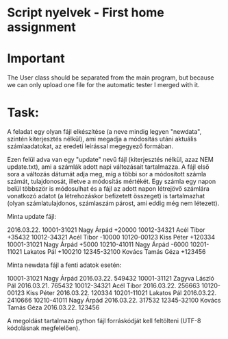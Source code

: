 # Script nyelvek - First home assignment

# Important

The User class should be separated from the main program, but because we can only upload one file for the automatic tester I merged with it.

# Task: 

A feladat egy olyan fájl elkészítése (a neve mindig legyen "newdata", szintén kiterjesztés nélkül), ami megadja a módosítás utáni aktuális számlaadatokat, az eredeti leírással megegyező formában.

Ezen felül adva van egy "update" nevű fájl (kiterjesztés nélkül, azaz NEM update.txt), ami a számlák adott napi változásait tartalmazza. A fájl első sora a változás dátumát adja meg, míg a többi sor a módosított számla számát, tulajdonosát, illetve a módosítás mértékét. Egy számla egy napon belül többször is módosulhat és a fájl az adott napon létrejövő számlára vonatkozó adatot (a létrehozáskor befizetett összeget) is tartalmazhat (olyan számlatulajdonos, számlaszám párost, ami eddig még nem létezett).

Minta update fájl:

2016.03.22.
10001-31021 Nagy Árpád +20000
10012-34321 Acél Tibor +35432
10012-34321 Acél Tibor -10000
10120-00123 Kiss Péter +120334
10001-31021 Nagy Árpád +5000
10210-41011 Nagy Árpád -6000
10201-11021 Lakatos Pál +100210
12345-32100 Kovács Tamás Géza +123456

Minta newdata fájl a fenti adatok esetén:

10001-31021 Nagy Árpád 2016.03.22. 549432
10001-31121 Zagyva László Pál 2016.03.21. 765432
10012-34321 Acél Tibor 2016.03.22. 256663
10120-00123 Kiss Péter 2016.03.22. 120334
10201-11021 Lakatos Pál 2016.03.22. 2410666
10210-41011 Nagy Árpád 2016.03.22. 317532
12345-32100 Kovács Tamás Géza 2016.03.22. 123456

A megoldást tartalmazó python fájl forráskódját kell feltölteni (UTF-8 kódolásnak megfelelően).
